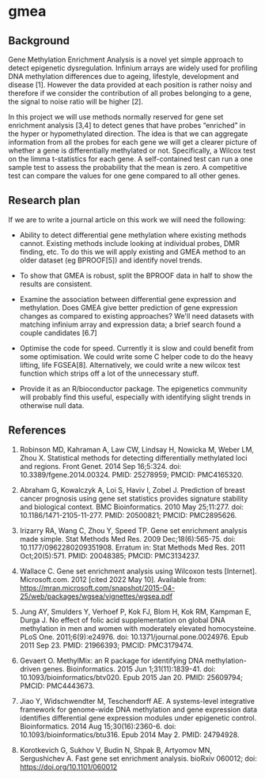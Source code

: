 # gmea

## Background

Gene Methylation Enrichment Analysis is a novel yet simple approach to detect epigenetic dysregulation.
Infinium arrays are widely used for profiling DNA methylation differences due to ageing, lifestyle, development and disease [1].
However the data provided at each position is rather noisy and therefore if we consider the contribution of all probes belonging to a gene, the signal to noise ratio will be higher [2].

In this project we will use methods normally reserved for gene set enrichment analysis [3,4] to detect genes that have probes “enriched” in the hyper or hypomethylated direction.
The idea is that we can aggregate information from all the probes for each gene we will get a clearer picture of whether a gene is differentially methylated or not.
Specifically, a Wilcox test on the limma t-statistics for each gene.
A self-contained test can run a one sample test to assess the probability that the mean is zero.
A competitive test can compare the values for one gene compared to all other genes.

## Research plan

If we are to write a journal article on this work we will need the following:

* Ability to detect differential gene methylation where existing methods cannot.
Existing methods include looking at individual probes, DMR finding, etc. 
To do this we will apply existing and GMEA method to an older dataset (eg BPROOF[5]) and identify novel trends.


* To show that GMEA is robust, split the BPROOF data in half to show the results are consistent.

* Examine the association between differential gene expression and methylation.
Does GMEA give better prediction of gene expression changes as compared to existing approaches?
We'll need datasets with matching infinium array and expression data; a brief search found a couple candidates [6.7]

* Optimise the code for speed.
Currently it is slow and could benefit from some optimisation.
We could write some C helper code to do the heavy lifting, life FGSEA[8].
Alternatively, we could write a new wilcox test function which strips off a lot of the unnecessary stuff.

* Provide it as an R/bioconductor package.
The epigenetics community will probably find this useful, especially with identifying slight trends in otherwise null data.

## References

1. Robinson MD, Kahraman A, Law CW, Lindsay H, Nowicka M, Weber LM, Zhou X. Statistical methods for detecting differentially methylated loci and regions. Front Genet. 2014 Sep 16;5:324. doi: 10.3389/fgene.2014.00324. PMID: 25278959; PMCID: PMC4165320.

2. Abraham G, Kowalczyk A, Loi S, Haviv I, Zobel J. Prediction of breast cancer prognosis using gene set statistics provides signature stability and biological context. BMC Bioinformatics. 2010 May 25;11:277. doi: 10.1186/1471-2105-11-277. PMID: 20500821; PMCID: PMC2895626.

3. Irizarry RA, Wang C, Zhou Y, Speed TP. Gene set enrichment analysis made simple. Stat Methods Med Res. 2009 Dec;18(6):565-75. doi: 10.1177/0962280209351908. Erratum in: Stat Methods Med Res. 2011 Oct;20(5):571. PMID: 20048385; PMCID: PMC3134237.

4. Wallace C. Gene set enrichment analysis using Wilcoxon tests [Internet]. Microsoft.com. 2012 [cited 2022 May 10]. Available from: https://mran.microsoft.com/snapshot/2015-04-25/web/packages/wgsea/vignettes/wgsea.pdf

5. Jung AY, Smulders Y, Verhoef P, Kok FJ, Blom H, Kok RM, Kampman E, Durga J. No effect of folic acid supplementation on global DNA methylation in men and women with moderately elevated homocysteine. PLoS One. 2011;6(9):e24976. doi: 10.1371/journal.pone.0024976. Epub 2011 Sep 23. PMID: 21966393; PMCID: PMC3179474.

6. Gevaert O. MethylMix: an R package for identifying DNA methylation-driven genes. Bioinformatics. 2015 Jun 1;31(11):1839-41. doi: 10.1093/bioinformatics/btv020. Epub 2015 Jan 20. PMID: 25609794; PMCID: PMC4443673.

7. Jiao Y, Widschwendter M, Teschendorff AE. A systems-level integrative framework for genome-wide DNA methylation and gene expression data identifies differential gene expression modules under epigenetic control. Bioinformatics. 2014 Aug 15;30(16):2360-6. doi: 10.1093/bioinformatics/btu316. Epub 2014 May 2. PMID: 24794928.

8. Korotkevich G, Sukhov V, Budin N, Shpak B, Artyomov MN, Sergushichev A. Fast gene set enrichment analysis. bioRxiv 060012; doi: https://doi.org/10.1101/060012
